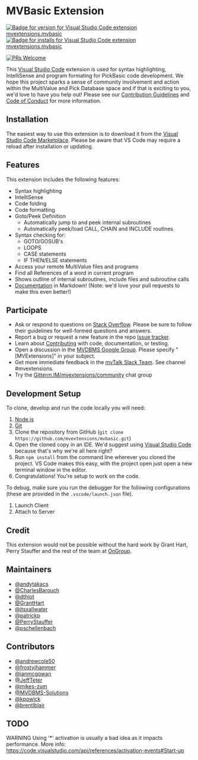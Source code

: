# MVBasic Extension

[![Badge for version for Visual Studio Code extension mvextensions.mvbasic](https://vsmarketplacebadge.apphb.com/version/mvextensions.mvbasic.svg)](https://marketplace.visualstudio.com/items?itemName=mvextensions.mvbasic) [![Badge for installs for Visual Studio Code extension mvextensions.mvbasic](https://vsmarketplacebadge.apphb.com/installs/mvextensions.mvbasic.svg)](https://marketplace.visualstudio.com/items?itemName=mvextensions.mvbasic)

[![PRs Welcome](https://img.shields.io/badge/PRs-welcome-brightgreen.svg?style=flat-square)](http://makeapullrequest.com)

This [Visual Studio Code][vs_code] extension is used for syntax highlighting, IntelliSense and program formating for PickBasic code development. We hope this project sparks a sense of community involvement and action within the MultiValue and Pick Database space and if that is exciting to you, we'd love to have you help out! Please see our [Contribution Guidelines][contribution_guidelines] and [Code of Conduct][code_of_conduct] for more information.

## Installation

The easiest way to use this extension is to download it from the [Visual Studio Code Marketplace][vs_code_market]. Please be aware that VS Code may require a reload after installation or updating.

## Features

This extension includes the following features:

- Syntax highlighting
- IntelliSense
- Code folding
- Code formatting
- Goto/Peek Definition
  - Automatically jump to and peek internal subroutines
  - Automatically peek/load CALL, CHAIN and INCLUDE routines
- Syntax checking for:
  - GOTO/GOSUB's
  - LOOPS
  - CASE statements
  - IF THEN/ELSE statements
- Access your remote MultiValue files and programs
- Find all References of a word in current program
- Shows outline of internal subroutines, include files and subroutine calls
- [Documentation][documentation] in Markdown! (Note: we'd love your pull requests to make this even better!)

## Participate

- Ask or respond to questions on [Stack Overflow](https://stackoverflow.com/tags/mvextensions). Please be sure to follow their guidelines for well-formed questions and answers.
- Report a bug or request a new feature in the repo [Issue tracker](https://github.com/mvextensions/mvbasic/issues).
- Learn about [Contributing](https://github.com/mvextensions/.github/blob/master/CONTRIBUTING.md) with code, documentation, or testing.
- Open a discussion in the [MVDBMS Google Group](https://groups.google.com/d/forum/mvdbms). Please specify "\[MVExtensions\]" in your subject.
- Get more immediate feedback in the [mvTalk Slack Team](https://mvtalk.slack.com). See channel #mvextensions.
- Try the [Gitterm.IM/mvextensions/community](https://gitter.im/mvextensions/community) chat group

## Development Setup

To clone, develop and run the code locally you will need:

1. [Node.js](https://nodejs.org/en/download/)
2. [Git](https://git-scm.com/downloads)
3. Clone the repository from GitHub (`git clone https://github.com/mvextensions/mvbasic.git`)
4. Open the cloned copy in an IDE. We'd suggest using [Visual Studio Code](https://code.visualstudio.com/) because that's why we're all here right?
5. Run `npm install` from the command line wherever you cloned the project. VS Code makes this easy, with the project open just open a new terminal window in the editor.
6. Congratulations! You're setup to work on the code.

To debug, make sure you run the debugger for the following configurations (these are provided in the `.vscode/launch.json` file).

1. Launch Client
2. Attach to Server

## Credit

This extension would not be possible without the hard work by Grant Hart, Perry Stauffer and the rest of the team at [OnGroup][on_group].

## Maintainers

- [@andytakacs][maint_andy_takacs]
- [@CharlesBarouch][maint_charles_barouch]
- [@dthiot][maint_dick_thiot]
- [@GrantHart][maint_grant_hart]
- [@itsxallwater][maint_mike_wright]
- [@patrickp][maint_patrick_payne]
- [@PerryStauffer][maint_perry_stauffer]
- [@pschellenbach][maint_pete_schellenbach]

## Contributors

- [@andrewcole50](https://github.com/andrewcole50)
- [@frostyjhammer](https://github.com/frostyjhammer)
- [@ianmcgowan](https://github.com/ianmcgowan)
- [@JeffTeter](https://github.com/JeffTeter)
- [@mikes-zum](https://github.com/mikes-zum)
- [@MVDBMS-Solutions](https://github.com/MVDBMS-Solutions)
- [@kpowick](https://github.com/kpowick)
- [@brentlblair](https://github.com/brentlblair)

[code_of_conduct]: https://github.com/mvextensions/.github/blob/master/CODE_OF_CONDUCT.md
[contribution_guidelines]: https://github.com/mvextensions/.github/blob/master/CONTRIBUTING.md
[documentation]: https://github.com/mvextensions/mvbasic/blob/master/doc/Extension%20Guide.md
[maint_andy_takacs]: https://github.com/andytakacs
[maint_charles_barouch]: https://github.com/CharlesBarouch
[maint_dick_thiot]: https://github.com/dthiot
[maint_grant_hart]: https://github.com/GrantHart
[maint_mike_wright]: https://github.com/itsxallwater
[maint_patrick_payne]: https://github.com/patrickp
[maint_perry_stauffer]: https://github.com/PerryStauffer
[maint_pete_schellenbach]: https://github.com/pschellenbach
[on_group]: http://www.ongroup.com
[vs_code]: https://code.visualstudio.com/
[vs_code_market]: https://marketplace.visualstudio.com/items?itemName=mvextensions.mvbasic



## TODO

 WARNING  Using '*' activation is usually a bad idea as it impacts performance.
More info: https://code.visualstudio.com/api/references/activation-events#Start-up